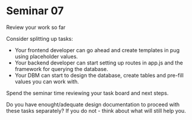 # Seminar 07 

Review your work so far

Consider splitting up tasks: 
* Your frontend developer can go ahead and create templates in pug using     placeholder values. 
*  Your backend developer can start setting up routes in app.js and the framework for querying the database. 
*  Your DBM can start to design the database, create tables and pre-fill values you can work with.

Spend the seminar time reviewing your task board and next steps.

Do you have enought/adequate design documentation to proceed with these tasks separately? If you do not - think about what will still help you.